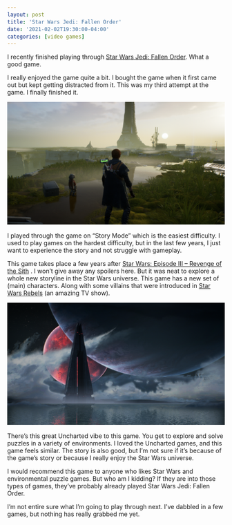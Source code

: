 ```yaml
---
layout: post
title: 'Star Wars Jedi: Fallen Order'
date: '2021-02-02T19:30:00-04:00'
categories: [video games]
---
```


I recently finished playing through [Star Wars Jedi: Fallen Order](https://en.wikipedia.org/wiki/Star_Wars_Jedi:_Fallen_Order). What a good game. 

I really enjoyed the game quite a bit. I bought the game when it first came out but kept getting distracted from it. This was my third attempt at the game. I finally finished it.

![Fallen Order Screenshot](/public/images/2021-fallen-order/fallen-order-1.png)

I played through the game on “Story Mode” which is the easiest difficulty. I used to play games on the hardest difficulty, but in the last few years, I just want to experience the story and not struggle with gameplay. 

This game takes place a few years after  [Star Wars: Episode III – Revenge of the Sith](https://en.wikipedia.org/wiki/Star_Wars:_Episode_III_%E2%80%93_Revenge_of_the_Sith) . I won’t give away any spoilers here. But it was neat to explore a whole new storyline in the Star Wars universe. This game has a new set of (main) characters. Along with some villains that were introduced in [Star Wars Rebels](https://en.wikipedia.org/wiki/Star_Wars_Rebels) (an amazing TV show). 

![Fallen Order Screenshot](/public/images/2021-fallen-order/fallen-order-2.png)

There’s this great Uncharted vibe to this game. You get to explore and solve puzzles in a variety of environments. I loved the Uncharted games, and this game feels similar. The story is also good, but I’m not sure if it’s because of the game’s story or because I really enjoy the Star Wars universe. 

I would recommend this game to anyone who likes Star Wars and environmental puzzle games. But who am I kidding? If they are into those types of games, they’ve probably already played Star Wars Jedi: Fallen Order.

I’m not entire sure what I’m going to play through next. I’ve dabbled in a few games, but nothing has really grabbed me yet. 
